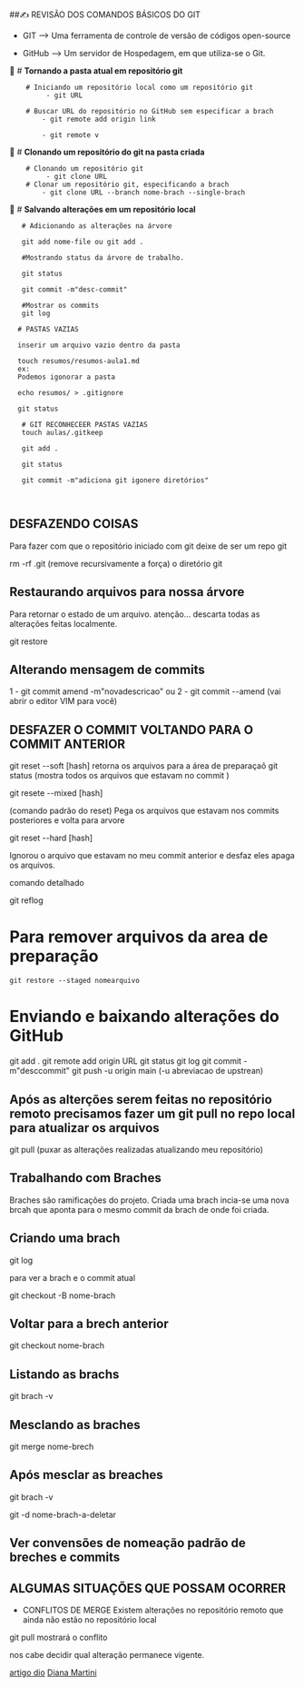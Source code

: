 ##✍️ REVISÃO DOS COMANDOS BÁSICOS DO GIT

- GIT    --> Uma ferramenta de controle de versão de códigos open-source 

- GitHub --> Um servidor de Hospedagem, em que utiliza-se o Git.



🔗 # **Tornando a pasta atual em repositório git**
```
    # Iniciando um repositório local como um repositório git
         - git URL
    
    # Buscar URL do repositório no GitHub sem especificar a brach
        - git remote add origin link

        - git remote v

```

🔗 # **Clonando um repositório do git na pasta criada**
```
    # Clonando um repositório git
         - git clone URL
    # Clonar um repositório git, especificando a brach 
        - git clone URL --branch nome-brach --single-brach

```

🔗 # **Salvando alterações em um repositório local**
``` 
   # Adicionando as alterações na árvore

   git add nome-file ou git add . 

   #Mostrando status da árvore de trabalho.
   
   git status 

   git commit -m"desc-commit"

   #Mostrar os commits
   git log

  # PASTAS VAZIAS

  inserir um arquivo vazio dentro da pasta

  touch resumos/resumos-aula1.md
  ex:
  Podemos igonorar a pasta 

  echo resumos/ > .gitignore
  
  git status

   # GIT RECONHECEER PASTAS VAZIAS
   touch aulas/.gitkeep

   git add .

   git status

   git commit -m"adiciona git igonere diretórios"



```

## DESFAZENDO COISAS

Para fazer com que o repositório iniciado com git deixe de ser um repo git

rm -rf .git 
(remove recursivamente a força) o diretório git 

## Restaurando arquivos para nossa árvore

Para retornar o estado de um arquivo.
atenção...
descarta todas as alterações feitas localmente.

git restore

## Alterando mensagem de commits
1 - git commit amend -m"novadescricao"
ou
2 - git commit --amend (vai abrir o editor VIM para você)

## DESFAZER O COMMIT VOLTANDO PARA O COMMIT ANTERIOR

git reset --soft [hash] 
retorna os arquivos para a área de preparaçaõ 
git status (mostra todos os arquivos que estavam no commit )

git resete --mixed [hash] 

(comando padrão do reset) Pega os arquivos que estavam nos commits posteriores e volta para arvore

git reset --hard [hash]

Ignorou o arquivo que estavam no meu commit anterior e desfaz eles apaga os arquivos.

comando detalhado 

git reflog

# Para remover arquivos da area de preparação
    git restore --staged nomearquivo


# Enviando e baixando alterações do GitHub
git add .
git remote add origin URL
git status 
git log
git commit -m"desccommit"
git push -u origin main (-u abreviacao de upstrean)

## Após as alterções serem feitas no repositório remoto precisamos fazer um git pull no repo local para atualizar os arquivos


git pull 
(puxar as alterações realizadas atualizando meu repositório)

## Trabalhando com Braches

Braches são ramificações do projeto. 
Criada uma brach incia-se uma nova brcah que aponta para o mesmo commit da brach de onde foi criada.


## Criando uma brach

git log 

para ver a brach e o commit
atual

git checkout -B nome-brach

## Voltar para a brech anterior

git checkout nome-brach

## Listando as brachs

git brach -v

## Mesclando as braches

git merge nome-brech

## Após mesclar as breaches

git brach -v

git -d nome-brach-a-deletar

## Ver convensões de nomeação padrão de breches e commits

## ALGUMAS SITUAÇÕES QUE POSSAM OCORRER

 - CONFLITOS DE MERGE
 Existem alterações no repositório remoto que ainda não estão no repositório local

 git pull mostrará o conflito

 nos cabe decidir qual alteração permanece vigente.

 














[artigo dio]("https://web.dio.me/articles")
[Diana Martini](https://github.com/DianaMartine/curso-dio-sintaxe-basica-javascript)